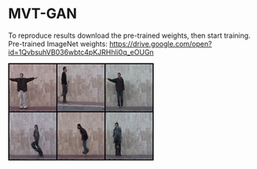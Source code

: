 # MVT-GAN

To reproduce results download the pre-trained weights, then start training. Pre-trained ImageNet weights: https://drive.google.com/open?id=1QvbsuhVB036wbtc4pKJRHhli0q_eOUGn

![Farmers Market Finder Demo](weiz_video.gif)
